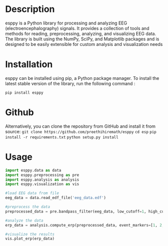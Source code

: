 # Description
esppy is a Python library for processing and analyzing EEG (electroencephalography) signals. It provides a collection of tools and methods for reading, preprocessing, analyzing, and visualizing EEG data. The library is built using the NumPy, SciPy, and Matplotlib packages and is designed to be easily extensible for custom analysis and visualization needs

# Installation
esppy can be installed using pip, a Python package manager. To install the latest stable version of the library, run the following command :

`pip install esppy`

# Github
Alternatively, you can clone the repository from GitHub and install it from source:
`git clone https://github.com/preethihiremath/esppy`
`cd esp`
`pip install -r requirements.txt`
`python setup.py install`


# Usage
```python
import esppy.data as data
import esppy.preprocessing as pre
import esppy.analysis as analysis
import esppy.visualization as vis

#load EEG data from file
eeg_data = data.read_edf_file('eeg_data.edf')

#preprocess the data
preprocessed_data = pre.bandpass_filter(eeg_data, low_cutoff=1, high_cutoff=40)

#analyze the data
erp_data = analysis.compute_erp(preprocessed_data, event_markers=[1, 2, 3], epoch_duration=2)

#visualize the results
vis.plot_erp(erp_data)